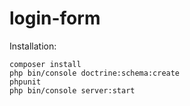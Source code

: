 login-form
==========

Installation:

    composer install
    php bin/console doctrine:schema:create
    phpunit
    php bin/console server:start